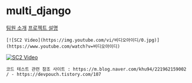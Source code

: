 # multi_django

<a href="https://github.com/ginttone/multi_django/tree/master/teams_desc">팀원 소개</a>
<a href="https://github.com/ginttone/multi_django/tree/master/project_desc">프로젝트 설명</a>


`[![SC2 Video](https://img.youtube.com/vi/비디오아이디/0.jpg)](https://www.youtube.com/watch?v=비디오아이디)`

[![SC2 Video](https://img.youtube.com/vi/CkaXr9SAMak/0.jpg)](https://www.youtube.com/watch?v=CkaXr9SAMak)


`코드 테스트 관련 참조 사이트 : https://m.blog.naver.com/khu94/221962159002   / - https://devpouch.tistory.com/107`


